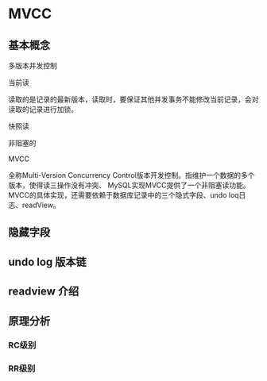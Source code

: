 # MVCC



## 基本概念

多版本并发控制



当前读

读取的是记录的最新版本，读取时，要保证其他并发事务不能修改当前记录，会对读取的记录进行加锁。



快照读

非阻塞的



MVCC

全称Multi-Version Concurrency Control版本开发控制。指维护一个数据的多个版本，使得读三操作没有冲突、 MySQL实现MVCC提供了一个非阻塞读功能。MVCC的具体实现，还需要依赖于数据库记录中的三个隐式字段、undo loq日志、readView。



## 隐藏字段







## undo log 版本链





## readview 介绍





## 原理分析



### RC级别





### RR级别



